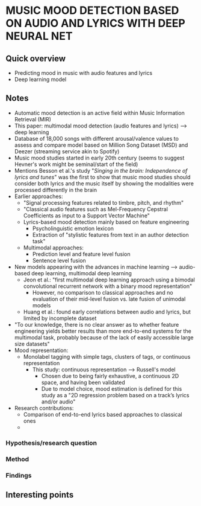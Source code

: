 # MUSIC MOOD DETECTION BASED ON AUDIO AND LYRICS WITH DEEP NEURAL NET

## Quick overview
- Predicting mood in music with audio features and lyrics
- Deep learning model

## Notes
- Automatic mood detection is an active field within Music Information Retrieval (MIR)
- This paper: multimodal mood detection (audio features and lyrics) --> deep learning
- Database of 18,000 songs with different arousal/valence values to assess and compare model based on Million Song Dataset (MSD) and Deezer (streaming service akin to Spotify)
- Music mood studies started in early 20th century (seems to suggest Hevner's work might be seminal/start of the field)
- Mentions Besson et al.'s study "_Singing in the brain: Independence of lyrics and tunes_" was the first to show that music mood studies should consider both lyrics and the music itself by showing the modalities were processed differently in the brain
- Earlier approaches:
    - "Signal processing features related to timbre, pitch, and rhythm"
    - "Classical audio features such as Mel-Frequency Cepstral Coefficients as input to a Support Vector Machine"
    - Lyrics-based mood detection mainly based on feature engineering
        - Psycholinguistic emotion lexicon
        - Extraction of "stylistic features from text in an author detection task"
    - Multimodal approaches:
        - Prediction level and feature level fusion
        - Sentence level fusion
- New models appearing with the advances in machine learning --> audio-based deep learning, multimodal deep learning
    - Jeon et al.: "first multimodal deep learning approach using a bimodal convolutional recurrent network with a binary mood representation"
        - However, no comparison to classical approaches and no evaluation of their mid-level fusion vs. late fusion of unimodal models
    - Huang et al.: found early correlations between audio and lyrics, but limited by incomplete dataset
- "To our knowledge, there is no clear answer as to whether feature engineering yields better results than more end-to-end systems for the multimodal task, probably because of the lack of easily accessible large size datasets"
- Mood representation:
    - Monolabel tagging with simple tags, clusters of tags, or continuous representation
        - This study: continuous representation --> Russell's model
            - Chosen due to being fairly exhaustive, a continuous 2D space, and having been validated
            - Due to model choice, mood estimation is defined for this study as a "2D regression problem based on a track’s lyrics and/or audio"
- Research contributions:
    - Comparison of end-to-end lyrics based approaches to classical ones
    - 

### Hypothesis/research question


### Method


### Findings


## Interesting points
